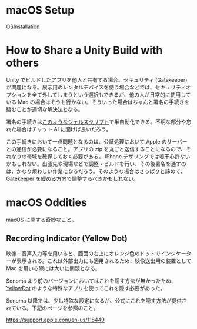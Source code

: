 # macOS Setup

[OSInstallation](OSInstallation.md)

# How to Share a Unity Build with others

Unity でビルドしたアプリを他人と共有する場合、セキュリティ (Gatekeeper) が問題になる。展示用のレンタルデバイスを使う場合などでは、セキュリティオプションを全て外してしまうという選択もできるが、他の人が日常的に使用している Mac の場合はそうも行かない。そういった場合はちゃんと署名の手続きを踏むことが適切な解決法となる。

署名の手続きは[このようなシェルスクリプト](https://github.com/keijiro/Fluo-Ring/tree/main/Misc)で半自動化できる。不明な部分や忘れた場合はチャット AI に聞けば良いだろう。

この手続きにおいて一点問題となるのは、公証処理において Apple のサーバーとの通信が必要になること。アプリの zip を丸ごと送信することになるので、それなりの帯域を確保しておく必要がある。 iPhone テザリングでは若干心許ないかもしれない。出張先や現場などで調整・ビルドを行い、その後署名を通すのは、かなり煩わしい作業になるだろう。そのような場合はさっぱりと諦めて、Gatekeeper を緩める方向で調整するべきかもしれない。

# macOS Oddities

macOS に関する奇妙なこと。

## Recording Indicator (Yellow Dot)

映像・音声入力等を用いると、画面の右上にオレンジ色のドットでインジケーターが表示される。これは外部出力にも適用されるため、映像送出用の装置として Mac を用いる際には大いに問題となる。

Sonoma より前のバージョンにおいてはこれを隠す方法が無かったため、[YellowDot](https://lowtechguys.com/yellowdot/) のような特殊なアプリを使ってこれを隠す必要があった。

Sonoma 以降では、少し特殊な設定になるが、公式にこれを隠す方法が提供されている。下記のページを参照のこと。

https://support.apple.com/en-us/118449
